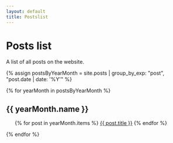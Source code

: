```yaml
---
layout: default
title: Postslist
---
```


# Posts list

A list of all posts on the website.

{% assign postsByYearMonth = site.posts | group_by_exp: "post", "post.date | date: '%Y'" %}

{% for yearMonth in postsByYearMonth %}

  <h2>{{ yearMonth.name }}</h2>
  <ul>
    {% for post in yearMonth.items %}
      <a href="{{ site.baseurl }}{{ post.url }}">{{ post.title }}</a>
    {% endfor %}
  </ul>
{% endfor %}
